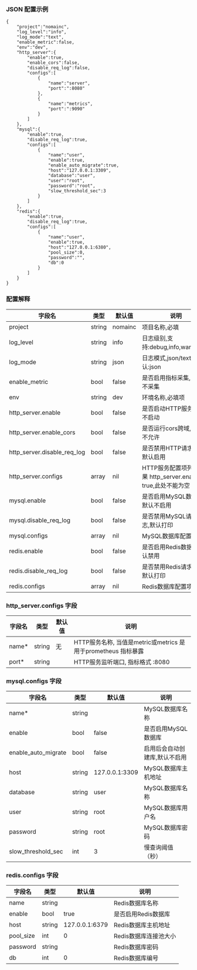 
### JSON 配置示例

```
{
    "project":"nomainc",
    "log_level":"info",
    "log_mode":"text",
    "enable_metric":false,
    "env":"dev",
    "http_server":{
        "enable":true,
        "enable_cors":false,
        "disable_req_log":false,
        "configs":[
            {
                "name":"server",
                "port":":8080"
            },
            {
                "name":"metrics",
                "port":":9090"
            }
        ]
    },
    "mysql":{
        "enable":true,
        "disable_req_log":true,
        "configs":[
            {
                "name":"user",
                "enable":true,
                "enable_auto_migrate":true,
                "host":"127.0.0.1:3309",
                "database":"user",
                "user":"root",
                "password":"root",
                "slow_threshold_sec":3
            }
        ]
    },
    "redis":{
        "enable":true,
        "disable_req_log":true,
        "configs":[
            {
                "name":"user",
                "enable":true,
                "host":"127.0.0.1:6380",
                "pool_size":0,
                "password":"",
                "db":0
            }
        ]
    }
}
```

### 配置解释

| 字段名 | 类型 | 默认值 | 说明 |
|--------|------|--------|------|
| project | string | nomainc | 项目名称,必填 |
| log_level | string | info | 日志级别,支持:debug,info,warn,error|
| log_mode | string | json | 日志模式,json/text,默认:json |
| enable_metric | bool | false | 是否启用指标采集,默认:不采集 |
| env | string | dev | 环境名称,必填项 |
| http_server.enable | bool | false | 是否启动HTTP服务,默认不启动 |
| http_server.enable_cors | bool | false | 是否运行cors跨域, 默认不允许 |
| http_server.disable_req_log | bool | false | 是否禁用HTTP请求日志,默认启用 |
| http_server.configs | array | nil | HTTP服务配置项列表, 如果 http_server.enable 为true,此处不能为空 |
| mysql.enable | bool | false | 是否启用MySQL数据库,默认不启用 |
| mysql.disable_req_log | bool | false | 是否禁用MySQL请求日志,默认打印 |
| mysql.configs | array | nil | MySQL数据库配置项列表 |
| redis.enable | bool | false | 是否启用Redis数据库,默认禁用 |
| redis.disable_req_log | bool | false | 是否禁用Redis请求日志,默认打印 |
| redis.configs | array | nil | Redis数据库配置项列表 |

### http_server.configs 字段

| 字段名 | 类型 | 默认值 | 说明 |
|--------|------|--------|------|
| name* | string | 无 | HTTP服务名称, 当值是metric或metrics 是用于prometheus 指标暴露 |
| port* | string |  | HTTP服务监听端口, 指标格式 :8080 |

### mysql.configs 字段

| 字段名 | 类型 | 默认值 | 说明 |
|--------|------|--------|------|
| name* | string |  | MySQL数据库名称 |
| enable | bool | false | 是否启用MySQL数据库 |
| enable_auto_migrate | bool | false | 启用后会自动创建库,默认不启用 |
| host | string | 127.0.0.1:3309 | MySQL数据库主机地址 |
| database | string | user | MySQL数据库名称 |
| user | string | root | MySQL数据库用户名 |
| password | string | root | MySQL数据库密码 |
| slow_threshold_sec | int | 3 | 慢查询阈值（秒） |

### redis.configs 字段

| 字段名 | 类型 | 默认值 | 说明 |
|--------|------|--------|------|
| name | string |  | Redis数据库名称 |
| enable | bool | true | 是否启用Redis数据库 |
| host | string | 127.0.0.1:6379 | Redis数据库主机地址 |
| pool_size | int | 0 | Redis数据库连接池大小 |
| password | string |  | Redis数据库密码 |
| db | int | 0 | Redis数据库编号 |
